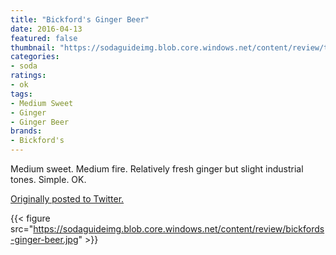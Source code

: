 ```yaml
---
title: "Bickford's Ginger Beer"
date: 2016-04-13
featured: false
thumbnail: "https://sodaguideimg.blob.core.windows.net/content/review/thumbs/bickfords-ginger-beer.jpg"
categories:
- soda
ratings:
- ok
tags:
- Medium Sweet
- Ginger
- Ginger Beer
brands:
- Bickford's
---
```


Medium sweet. Medium fire. Relatively fresh ginger but slight industrial tones. Simple. OK.

[Originally posted to Twitter.](https://twitter.com/Cavorter/status/720312742213595136)

{{< figure src="https://sodaguideimg.blob.core.windows.net/content/review/bickfords-ginger-beer.jpg" >}}

